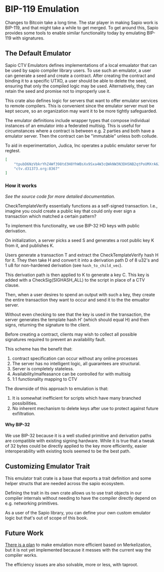 # BIP-119 Emulation

Changes to Bitcoin take a long time. The star player in making Sapio work is
BIP-119, and that might take a while to get merged. To get around this, Sapio
provides some tools to enable similar functionality today by emulating
BIP-119 with signatures.


## The Default Emulator

Sapio CTV Emulators defines implementations of a local emualator that can be
used by sapio compiler library users. To use such an emulator, a user can
generate a seed and create a contract. After creating the contract and
binding it to a specific UTXO, a user should be able to delete the seed,
ensuring that only the compiled logic may be used. Alternatively, they can
retain the seed and promise not to improperly use it.


This crate also defines logic for servers that want to offer emulator
services to remote compilers. This is convenient since the emulator server
must be kept secure, so an organization may want it to be more tightly
safeguarded.

The emulator definitions include wrapper types that compose individual
instances of an emulator into a federated multisig. This is useful
for circumstances where a contract is between e.g. 2 parties and both
have a emulator server. Then the contract can be "immutable" unless
both collude.

To aid in experimentation, Judica, Inc operates a public emulator server for
regtest.

```json
[
    "tpubD6NzVbkrYhZ4Wf398td3H8YhWBsXx9Sxa4W3cQWkNW3N3DHSNB2qtPoUMXrA6JNaPxodQfRpoZNE5tGM9iZ4xfUEFRJEJvfs8W5paUagYCE",
    "ctv.d31373.org:8367"
]
```

### How it works

*See the source code for more detailed documentation.*

CheckTemplateVerify essentially functions as a self-signed transaction. I.e.,
imagine you could create a public key that could only ever sign a transaction
which matched a certain pattern?

To implement this functionality, we use BIP-32 HD keys with public derivation.

On initialization, a server picks a seed S and generates a root public key K
from it, and publishes K.

Users generate a transaction T and extract the CheckTemplateVerify hash H for
it. They then take H and convert it into a derivation path D of 8 u32's and 1
u8 for non-hardened derivation (see `hash_to_child_vec`).

This derivation path is then applied to K to generate a key C. This key is
added with a CheckSig(SIGHASH_ALL) to the script in place of a CTV clause.

Then, when a user desires to spend an output with such a key, they create the
entire transaction they want to occur and send it to the the emualtor server.

Without even checking to see that the key is used in the transaction, the
server generates the template hash H' (which should equal H) and then signs,
returning the signature to the client.

Before creating a contract, clients may wish to collect all possible
signatures required to prevent an availability fault.

This scheme has the benefit that:

1. contract specification can occur without any online processes
1. The server has no intelligent logic, all guarantees are structural.
1. Server is completely stateless.
1. Availability/malfeasance can be controlled for with multisig
1. 1:1 functionality mapping to CTV

The downside of this approach to emulation is that:

1. It is somewhat inefficient for scripts which have many branched possibilities.
1. No inherent mechanism to delete keys after use to protect against future exfiltration.


#### Why BIP-32

We use BIP-32 because it is a well studied primitive and derivation paths are
compatible with existing signing hardware. While it is true that a tweak of
32 bytes could be directly applied to the key more efficiently, easier
interoperability with existing tools seemed to be the best path.


## Customizing Emulator Trait

This emulator trait crate is a base that exports a trait definition and some
helper structs that are needed across the sapio ecosystem.

Defining the trait in its own crate allows us to use trait objects in our
compiler internals without needing to have the compiler directly depend on
e.g. networking primitives.

As a user of the Sapio library, you can define your own custom emulator logic
but that's out of scope of this book.

## Future Work

[There is a plan](https://github.com/sapio-lang/sapio/issues/100) to make
emulation more efficient based on Merkelization, but it is not yet
implemented because it messes with the current way the compiler works.

The efficiency issues are also solvable, more or less, with taproot.